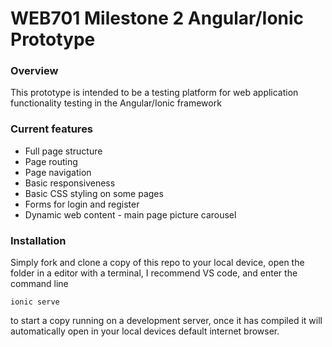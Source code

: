 # WEB701 Milestone 2 Angular/Ionic Prototype

### Overview
This prototype is intended to be a testing platform for web application functionality testing in the Angular/Ionic framework

### Current features
<ul>
  <li>Full page structure</li>
  <li>Page routing</li>
  <li>Page navigation</li>
  <li>Basic responsiveness</li>
  <li>Basic CSS styling on some pages</li>
  <li>Forms for login and register</li>
  <li>Dynamic web content - main page picture carousel</li>  
</ul>

### Installation
Simply fork and clone a copy of this repo to your local device, open the folder in a editor with a terminal, I recommend VS code, and enter the command line 
```
ionic serve
```
to start a copy running on a development server, once it has compiled it will automatically open in your local devices default internet browser.

